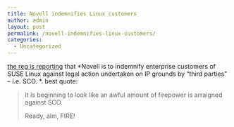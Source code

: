 ```yaml
---
title: Novell indemnifies Linux customers
author: admin
layout: post
permalink: /novell-indemnifies-linux-customers/
categories:
  - Uncategorized
---
```

[the reg is reporting][1] that *Novell is to indemnify enterprise customers of SUSE Linux against legal action undertaken on IP grounds by &#8220;third parties&#8221; &#8211; i.e. SCO. *. best quote:  


> It is beginning to look like an awful amount of firepower is arraigned against SCO.</p>
Ready, aim, FIRE!

 [1]: http://www.theregister.co.uk/content/53/34837.html